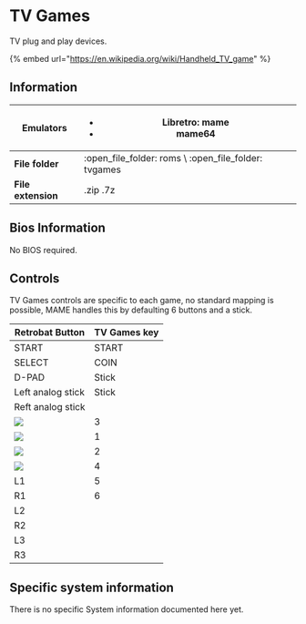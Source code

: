 # TV Games

TV plug and play devices.

{% embed url="https://en.wikipedia.org/wiki/Handheld_TV_game" %}

## Information

| **Emulators**      | <ul><li>Libretro: mame</li><li>mame64</li></ul>          |
| ------------------ | -------------------------------------------------------- |
| **File folder**    | :open\_file\_folder: roms \ :open\_file\_folder: tvgames |
| **File extension** | .zip .7z                                                 |

## Bios Information

No BIOS required.

## Controls

TV Games controls are specific to each game, no standard mapping is possible, MAME handles this by defaulting 6 buttons and a stick.

| Retrobat Button                                       | TV Games key |
| ----------------------------------------------------- | ------------ |
| START                                                 | START        |
| SELECT                                                | COIN         |
| D-PAD                                                 | Stick        |
| Left analog stick                                     | Stick        |
| Reft analog stick                                     |              |
| ![](<../../../.gitbook/assets/image (2) (1) (1).png>) | 3            |
| ![](<../../../.gitbook/assets/image (1) (2) (1).png>) | 1            |
| ![](<../../../.gitbook/assets/image (4) (1).png>)     | 2            |
| ![](<../../../.gitbook/assets/image (3) (1) (2).png>) | 4            |
| L1                                                    | 5            |
| R1                                                    | 6            |
| L2                                                    |              |
| R2                                                    |              |
| L3                                                    |              |
| R3                                                    |              |

## Specific system information

There is no specific System information documented here yet.
